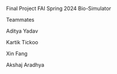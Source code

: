 Final Project FAI Spring 2024 Bio-Simulator

Teammates

Aditya Yadav

Kartik Tickoo

Xin Fang

Akshaj Aradhya

